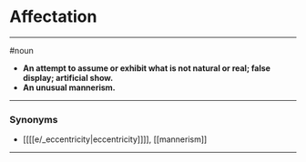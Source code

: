 # Affectation
---
#noun
- **An attempt to assume or exhibit what is not natural or real; false display; artificial show.**
- **An unusual mannerism.**
---
### Synonyms
- [[[[e/_eccentricity|eccentricity]]]], [[mannerism]]
---
